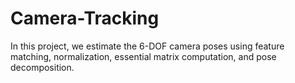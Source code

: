 # Camera-Tracking
In this project, we estimate the 6-DOF camera poses using feature matching, normalization, essential matrix computation, and pose decomposition.
